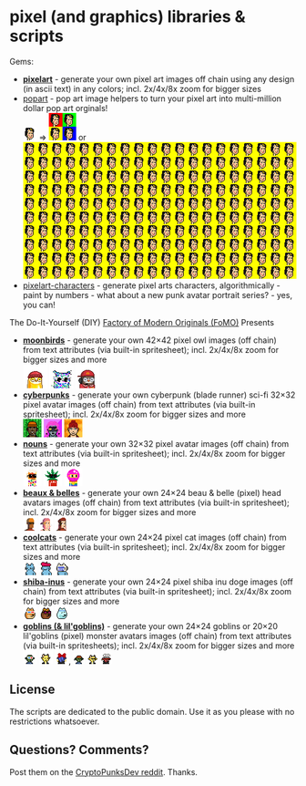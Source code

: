 # pixel (and graphics) libraries & scripts


Gems:

- [**pixelart**](pixelart) - generate your own pixel art images off chain using any design (in ascii text) in any colors; incl. 2x/4x/8x zoom for bigger sizes
- [popart](popart) - pop art image helpers  to turn your pixel art into multi-million dollar pop art orginals! <br> ![](popart/i/frida_kahlo-24x24.png) ⇒ ![](popart/i/frida-quadruple.png)
 or ![](popart/i/frida-twohundred.png)
- [pixelart-characters](pixelart-characters) - generate pixel arts characters, algorithmically - paint by numbers - what about a new punk avatar portrait series? - yes, you can!


<!-- break -->



The Do-It-Yourself (DIY) [Factory of Modern Originals (FoMO)](https://github.com/pixelartexchange/originals) Presents

- [**moonbirds**](moonbirds) - generate your own 42×42 pixel owl images (off chain) from text attributes (via built-in spritesheet); incl. 2x/4x/8x zoom for bigger sizes and more  <br> ![](moonbirds/i/moonbird2b.png) ![](moonbirds/i/moonbird3.png) ![](moonbirds/i/moonbird1e.png)
- [**cyberpunks**](cyberpunks) - generate your own cyberpunk (blade runner) sci-fi 32×32 pixel avatar images (off chain) from text attributes (via built-in spritesheet); incl. 2x/4x/8x zoom for bigger sizes and more <br>  ![](cyberpunks/i/punk1.png) ![](cyberpunks/i/punk2.png) ![](cyberpunks/i/punk3.png)
- [**nouns**](nouns) - generate your own 32×32 pixel avatar images (off chain) from text attributes (via built-in spritesheet); incl. 2x/4x/8x zoom for bigger sizes and more  <br> ![](nouns/i/noun1.png) ![](nouns/i/noun2.png) ![](nouns/i/noun5.png)
- [**beaux & belles**](belles) - generate your own 24×24 beau & belle (pixel) head avatars images (off chain) from text attributes (via built-in spritesheet); incl. 2x/4x/8x zoom for bigger sizes and more <br> ![](belles/i/head1.png) ![](belles/i/head2.png) ![](belles/i/head3.png)
- [**coolcats**](coolcats) - generate your own 24×24 pixel cat images (off chain) from text attributes (via built-in spritesheet); incl. 2x/4x/8x zoom for bigger sizes and more <br>   ![](coolcats/i/coolcat3.png) ![](coolcats/i/coolcat1.png) ![](coolcats/i/coolcat4.png)
- [**shiba-inus**](shibainus) - generate your own 24×24 pixel shiba inu doge images (off chain) from text attributes (via built-in spritesheet); incl. 2x/4x/8x zoom for bigger sizes and more   <br>   ![](shibainus/i/doge1.png) ![](shibainus/i/doge2.png) ![](shibainus/i/doge4.png)
- [**goblins (& lil'goblins)**](goblins) - generate your own 24×24 goblins or 20×20 lil'goblins (pixel) monster avatars images (off chain) from text attributes (via built-in spritesheets); incl. 2x/4x/8x zoom for bigger sizes and more   <br>   ![](goblins/i/goblin1.png) ![](goblins/i/goblin2.png) ![](goblins/i/goblin3.png),  ![](goblins/i/lilgoblin1.png) ![](goblins/i/lilgoblin2.png) ![](goblins/i/lilgoblin3.png)





## License

The scripts are dedicated to the public domain.
Use it as you please with no restrictions whatsoever.


## Questions? Comments?

Post them on the [CryptoPunksDev reddit](https://old.reddit.com/r/CryptoPunksDev). Thanks.
